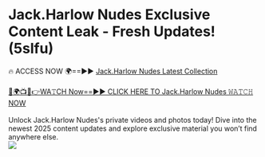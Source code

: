 # Jack.Harlow Nudes Exclusive Content Leak - Fresh Updates! (5slfu)

🔥 ACCESS NOW 🌍==►► <a href="https://tinyurl.com/yc657z5k" rel="nofollow">Jack.Harlow Nudes Latest Collection</a>
<br><br>
[🔴🌍📺📱👉WA𝚃CH Now==►► CLICK HERE TO Jack.Harlow Nudes 𝚆𝙰𝚃𝙲𝙷 NOW](https://tinyurl.com/yc657z5k)
<br><br>
Unlock Jack.Harlow Nudes's private videos and photos today! Dive into the newest 2025 content updates and explore exclusive material you won’t find anywhere else.
<br>
<a href="https://tinyurl.com/yc657z5k" rel="nofollow" data-target="animated-image.originalLink"><img src="https://camo.githubusercontent.com/8a4f000d20f83aca3bf7ec5f350d767afa0574a8a352519fd8cfa583a6f93a33/68747470733a2f2f692e696d6775722e636f6d2f644a486b345a712e676966" data-canonical-src="https://i.imgur.com/dJHk4Zq.gif" style="max-width: 100%; display: inline-block;" data-target="animated-image.originalImage"></a>
<br>
